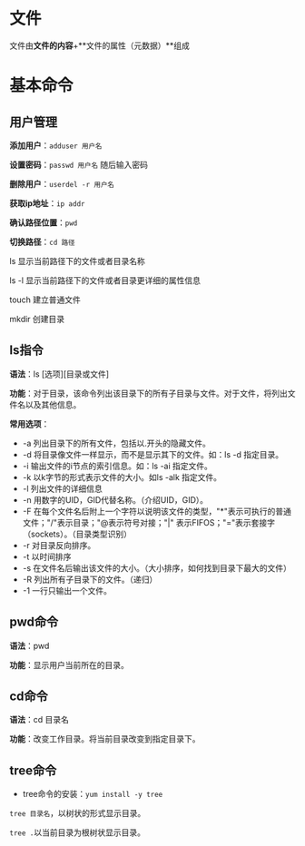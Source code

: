 

# 文件

文件由**文件的内容**+**文件的属性（元数据）**组成

# 基本命令

## 用户管理

**添加用户**：`adduser 用户名`

**设置密码**：`passwd 用户名` 随后输入密码

**删除用户**：`userdel -r 用户名`

**获取ip地址**：`ip addr`

**确认路径位置**：`pwd`

**切换路径**：`cd 路径`

ls	显示当前路径下的文件或者目录名称

ls -l	显示当前路径下的文件或者目录更详细的属性信息

touch	建立普通文件

mkdir	创建目录

## ls指令

**语法**：ls [选项][目录或文件]

**功能**：对于目录，该命令列出该目录下的所有子目录与文件。对于文件，将列出文件名以及其他信息。

**常用选项**：

- -a  列出目录下的所有文件，包括以.开头的隐藏文件。
- -d  将目录像文件一样显示，而不是显示其下的文件。如：ls -d 指定目录。
- -i  输出文件的i节点的索引信息。如：ls -ai 指定文件。
- -k  以k字节的形式表示文件的大小。如ls -alk 指定文件。
- -l  列出文件的详细信息
- -n  用数字的UID，GID代替名称。（介绍UID，GID）。
- -F  在每个文件名后附上一个字符以说明该文件的类型，"*"表示可执行的普通文件；"/"表示目录；"@表示符号对接；"|" 表示FIFOS；"="表示套接字（sockets）。（目录类型识别）
- -r  对目录反向排序。
- -t  以时间排序
- -s  在文件名后输出该文件的大小。（大小排序，如何找到目录下最大的文件）
- -R 列出所有子目录下的文件。（递归）
- -1 一行只输出一个文件。

## pwd命令

**语法**：pwd

**功能**：显示用户当前所在的目录。

## cd命令

**语法**：cd 目录名

**功能**：改变工作目录。将当前目录改变到指定目录下。

## tree命令

- tree命令的安装：`yum install -y tree`

`tree 目录名`，以树状的形式显示目录。

`tree .`以当前目录为根树状显示目录。

